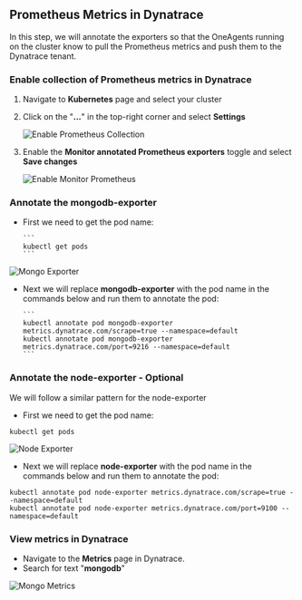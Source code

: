 ## Prometheus Metrics in Dynatrace

In this step, we will annotate the exporters so that the OneAgents running on the cluster know to pull the Prometheus metrics and push them to the Dynatrace tenant.

### Enable collection of Prometheus metrics in Dynatrace
1. Navigate to **Kubernetes** page and select your cluster
2. Click on the "**...**" in the top-right corner and select **Settings**


      ![Enable Prometheus Collection](../../../assets/images/enable_prometheus_collection.png)

3. Enable the **Monitor annotated Prometheus exporters** toggle and select **Save changes**

      ![Enable Monitor Prometheus](../../../assets/images/monitor_prometheus_toggle.png)

### Annotate the mongodb-exporter
- First we need to get the pod name:
      
      ```
      kubectl get pods
      ```

![Mongo Exporter](../../../assets/images/mongo_exporter_annotations.png)

- Next we will replace **mongodb-exporter** with the pod name in the commands below and run them to annotate the pod:

      ```
      kubectl annotate pod mongodb-exporter metrics.dynatrace.com/scrape=true --namespace=default
      kubectl annotate pod mongodb-exporter metrics.dynatrace.com/port=9216 --namespace=default
      ```

### Annotate the node-exporter - Optional
We will follow a similar pattern for the node-exporter
- First we need to get the pod name:
      
```
kubectl get pods
```

![Node Exporter](../../../assets/images/node_exporter_annotations.png)

- Next we will replace **node-exporter** with the pod name in the commands below and run them to annotate the pod:

```
kubectl annotate pod node-exporter metrics.dynatrace.com/scrape=true --namespace=default
kubectl annotate pod node-exporter metrics.dynatrace.com/port=9100 --namespace=default
```

### View metrics in Dynatrace
- Navigate to the **Metrics** page in Dynatrace.
- Search for text "**mongodb**"
  
![Mongo Metrics](../../../assets/images/metrics_mongodb.png)
